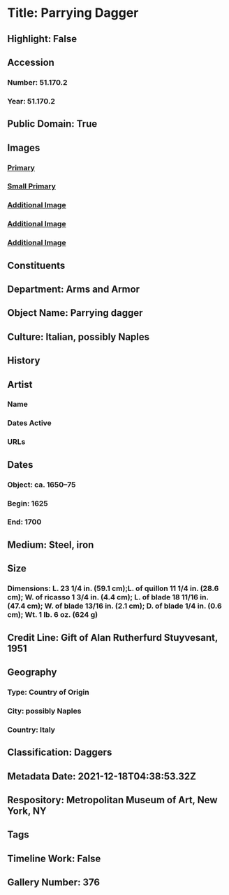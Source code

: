 # Title: Parrying Dagger
## Highlight: False
## Accession
### Number: 51.170.2
### Year: 51.170.2
## Public Domain: True
## Images
### [Primary](https://images.metmuseum.org/CRDImages/aa/original/LC-51_170_2-003.jpg)
### [Small Primary](https://images.metmuseum.org/CRDImages/aa/web-large/LC-51_170_2-003.jpg)
### [Additional Image](https://images.metmuseum.org/CRDImages/aa/original/LC-51_170_2-009.jpg)
### [Additional Image](https://images.metmuseum.org/CRDImages/aa/original/LC-51_170_2-006.jpg)
### [Additional Image](https://images.metmuseum.org/CRDImages/aa/original/LC-51_170_2-005.jpg)
## Constituents
## Department: Arms and Armor
## Object Name: Parrying dagger
## Culture: Italian, possibly Naples
## History
## Artist
### Name
### Dates Active
### URLs
## Dates
### Object: ca. 1650–75
### Begin: 1625
### End: 1700
## Medium: Steel, iron
## Size
### Dimensions: L. 23 1/4 in. (59.1 cm);L. of quillon 11 1/4 in. (28.6 cm); W. of ricasso 1 3/4 in. (4.4 cm); L. of blade 18 11/16 in. (47.4 cm); W. of blade 13/16 in. (2.1 cm); D. of blade 1/4 in. (0.6 cm);  Wt. 1 lb. 6 oz. (624 g)
## Credit Line: Gift of Alan Rutherfurd Stuyvesant, 1951
## Geography
### Type: Country of Origin
### City: possibly Naples
### Country: Italy
## Classification: Daggers
## Metadata Date: 2021-12-18T04:38:53.32Z
## Respository: Metropolitan Museum of Art, New York, NY
## Tags
## Timeline Work: False
## Gallery Number: 376